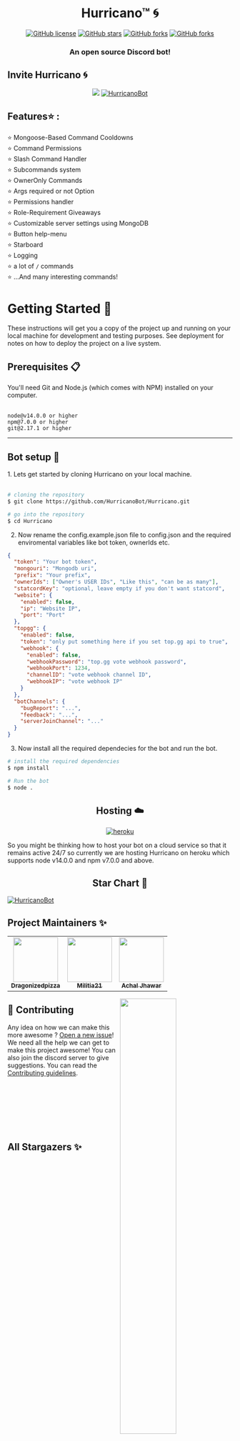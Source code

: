 <h1 align="center"> Hurricano™  🌀</h1>
<p align="center">
<a href="https://github.com/HurricanoBot/Hurricano/blob/main/LICENSE.md"><img alt="GitHub license" src="https://img.shields.io/github/license/HurricanoBot/Hurricano?style=for-the-badge"></a>
<a href="https://github.com/HurricanoBot/Hurricano/stargazers"><img alt="GitHub stars" src="https://img.shields.io/github/stars/HurricanoBot/Hurricano?style=for-the-badge"></a> 
<a href="https://github.com/HurricanoBot/Hurricano/network"><img alt="GitHub forks" src="https://img.shields.io/github/forks/HurricanoBot/Hurricano?style=for-the-badge"></a>
<a href="https://discord.gg/vMvdy39qYD"><img alt="GitHub forks" src="https://img.shields.io/badge/Discord-7289DA?style=for-the-badge&logo=discord&logoColor=white"></a>
</p>
<h3 align="center">An open source Discord bot!</h3>

<h2>Invite Hurricano 🌀</h2>
<div align=center>
<a href="https://discordbotlist.com/bots/803169312827113483"><img src="https://discordbotlist.com/api/v1/bots/803169312827113483/widget"></a>
<a href="https://top.gg/bot/803169312827113483"></center>
<img src="https://top.gg/api/widget/803169312827113483.svg" alt="HurricanoBot"/>
</a>

</div>

<h2>Features⭐ :</h2>

⭐ Mongoose-Based Command Cooldowns
<br/>
⭐ Command Permissions
<br/>
⭐ Slash Command Handler
<br/>
⭐ Subcommands system
<br/>
⭐ OwnerOnly Commands
<br/>
⭐ Args required or not Option
<br/>
⭐ Permissions handler
<br/>
⭐ Role-Requirement Giveaways
<br/>
⭐ Customizable server settings using MongoDB
<br/>
⭐ Button help-menu
<br/>
⭐ Starboard
<br/>
⭐ Logging
<br/>
⭐ a lot of `/` commands
<br/>
⭐ ...And many interesting commands!

<h1> Getting Started  🚀</h1>

These instructions will get you a copy of the project up and running on your local machine for development and testing purposes. See deployment for notes on how to deploy the project on a live system.

<h2> Prerequisites 📋 </h2>
You'll need Git and Node.js (which comes with NPM) installed on your computer.
</br>
</br>

```
node@v14.0.0 or higher
npm@7.0.0 or higher
git@2.17.1 or higher
```

<hr>
<h2>Bot setup  🔧</h2>
1. Lets get started by cloning Hurricano on your local machine.
</br>
</br>

```bash
# cloning the repository
$ git clone https://github.com/HurricanoBot/Hurricano.git

# go into the repository
$ cd Hurricano

```

2. Now rename the config.example.json file to config.json and the required enviromental variables like bot token, ownerIds etc.

```json
{
  "token": "Your bot token",
  "mongouri": "Mongodb uri",
  "prefix": "Your prefix",
  "ownerIds": ["Owner's USER IDs", "Like this", "can be as many"],
  "statcordKey": "optional, leave empty if you don't want statcord",
  "website": {
    "enabled": false,
    "ip": "Website IP",
    "port": "Port"
  },
  "topgg": {
    "enabled": false,
    "token": "only put something here if you set top.gg api to true",
    "webhook": {
      "enabled": false,
      "webhookPassword": "top.gg vote webhook password",
      "webhookPort": 1234,
      "channelID": "vote webhook channel ID",
      "webhookIP": "vote webhook IP"
    }
  },
  "botChannels": {
    "bugReport": "...",
    "feedback": "...",
    "serverJoinChannel": "..."
  }
}
```

3. Now install all the required dependecies for the bot and run the bot.

```bash
# install the required dependencies
$ npm install

# Run the bot
$ node .
```

<h2 align="center"> Hosting ☁️</h2>
<p align="center">
<a href="https://heroku.com/"><img alt="heroku" src="https://img.shields.io/badge/Heroku-430098?style=for-the-badge&logo=heroku&logoColor=white"></a>
</p>
So you might be thinking how to host your bot on a cloud service so that it remains active 24/7 so currently we are hosting Hurricano on heroku which supports node v14.0.0 and npm v7.0.0 and above. 
<h2 align="center">Star Chart 🌟 </h2>
<a href="https://github.com/HurricanoBot/Hurricano/stargazers">
    <img src="https://starchart.cc/HurricanoBot/Hurricano.svg" alt="HurricanoBot"/>
</a>

## Project Maintainers ✨

<table>
  <tr>
    <td align="center"><a href="https://github.com/Dragonizedpizza"><img src="https://avatars.githubusercontent.com/u/70718540?v=4" width="100px;" alt=""/><br /><sub><b>Dragonizedpizza
</b></sub></a></td>
    <td align="center"><a href="https://github.com/Militia21"><img src="https://avatars.githubusercontent.com/u/70501605?v=4" width="100px;" alt=""/><br /><sub><b>Militia21</b></sub></a></td>
     <td align="center"><a href="https://github.com/achaljhawar"><img src="https://avatars.githubusercontent.com/u/35405812?v=4" width="100px;" alt=""/><br /><sub><b>Achal Jhawar</b></sub></a></td>
  </tr>
</table>
<img src="https://raw.githubusercontent.com/HurricanoBot/HurricanoImages/d0facab8f7e20042e5f1381525d6a80ada6e62e6/other/undraw_real_time_collaboration_c62i.svg" width="50%" align="right">
<h2>🤝 Contributing</h2> 

Any idea on how we can make this more awesome ? [Open a new issue](https://github.com/Hurricanobot/Hurricano/issues)! We need all the help we can get to make this project awesome! You can also join the discord server to give suggestions. You can read the [Contributing guidelines](CONTRIBUTING.md).

<br/>
<br/>
<br/>
<br/>
<br/>
<br/>

## All Stargazers ✨

[![Stargazers repo roster for @Hurricanobot/Hurricano](https://reporoster.com/stars/Hurricanobot/Hurricano)](https://github.com/Hurricanobot/Hurricano/stargazers)

## License 📝

Hurricano™ Bot is licensed under the GPL 3.0 license. See the file `LICENSE` for more information. If you plan to use any part of this source code in your own bot, We would be grateful if you would include some form of credit somewhere.
